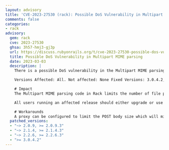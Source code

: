 ```yaml
---
layout: advisory
title: 'CVE-2023-27530 (rack): Possible DoS Vulnerability in Multipart MIME parsing'
comments: false
categories:
- rack
advisory:
  gem: rack
  cve: 2023-27530
  ghsa: 3h57-hmj3-gj3p
  url: https://discuss.rubyonrails.org/t/cve-2023-27530-possible-dos-vulnerability-in-multipart-mime-parsing/82388
  title: Possible DoS Vulnerability in Multipart MIME parsing
  date: 2023-03-03
  description: |
    There is a possible DoS vulnerability in the Multipart MIME parsing code in Rack. This vulnerability has been assigned the CVE identifier CVE-2023-27530.

    Versions Affected: All. Not affected: None Fixed Versions: 3.0.4.2, 2.2.6.3, 2.1.4.3, 2.0.9.3

    # Impact
    The Multipart MIME parsing code in Rack limits the number of file parts, but does not limit the total number of parts that can be uploaded. Carefully crafted requests can abuse this and cause multipart parsing to take longer than expected.

    All users running an affected release should either upgrade or use one of the workarounds immediately.

    # Workarounds
    A proxy can be configured to limit the POST body size which will mitigate this issue.
  patched_versions:
  - "~> 2.0.9, >= 2.0.9.3"
  - "~> 2.1.4, >= 2.1.4.3"
  - "~> 2.2.6, >= 2.2.6.3"
  - ">= 3.0.4.2"
---
```

